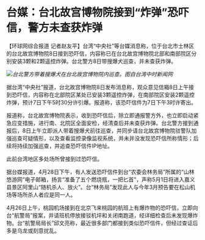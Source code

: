 # 台媒：台北故宫博物院接到“炸弹”恐吓信，警方未查获炸弹

【环球网综合报道
记者赵友平】台湾“中央社”等台媒消息称，位于台北市士林区的台北故宫博物院8日接到恐吓信，内容称已在台北故宫博物院北部和南部院区分别安装3颗和2颗遥控炸弹。台北警方8日带搜爆犬巡查，并未查获炸弹。

![](https://inews.gtimg.com/om_bt/O0g1utJjLW4RPwBsaOliXSGQux_1R0d2dPMZwq-grEG5YAA/1000)_台北警方带着搜爆犬在台北故宫博物院内巡查。图自台湾中时新闻网_

据台湾“中央社”报道，台北故宫博物院8日发布消息称，观众意见信箱8日上午接到恐吓信，内容称在北部院区某处已安装3颗遥控炸弹，在南部院区安装2颗遥控炸弹，预计7日下午5时30分许引爆。报道称，该恐吓信件为7日下午3时许寄出。

报道称，台北故宫博物院表示，收到恐吓信后，除立即通报警方外，也立即启动紧急应变措施，进行南、北院区全面安检，经清查后并未查获炸弹。台北警方接到通报后，8日上午立即派人带着搜爆犬前往巡查，并同步请台北故宫博物院驻警队加强巡查可疑情形，以及查看监控录像监视系统，并未并没发现恐吓信所称情形；后续将持续加强巡查，并追查恐吓信件IP地址。

此前台湾地区多处场所曾接到过恐吓信。

据台媒报道，4月28日下午，有人发送恐吓信件到台“农委会林务局”所属的“山林悠游网”电子邮箱，扬言“准备了五个燃烧瓶，一把匕首”，声称5月1日将进入嘉义县景区阿里山“随机杀人、放火”。台“林务局”发现此人与今年3月预告要在松山机场等场所杀人者应是同一人。

4月26日上午，桃园机场接到在北京飞来桃园的航班上有爆炸物的恐吓信，立即向台“航警局”报案，并请班机停放接驳机坪和关闭南跑道，经详细检查后未发现爆炸物。台“航警局局长”邱文亮称，最近很多部门都接到类似恐吓信件，但经过查证后多是乌龙或刻意扰乱。

